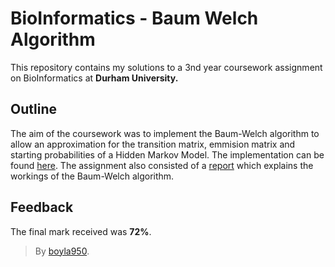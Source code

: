 # BioInformatics - Baum Welch Algorithm

This repository contains my solutions to a 3nd year coursework assignment on BioInformatics at **Durham University.**

## Outline

The aim of the coursework was to implement the Baum-Welch algorithm to allow an approximation for the transition matrix, emmision matrix and starting probabilities of a Hidden Markov Model. The implementation can be found [here](https://github.com/boyla950/bioinformatics_coursework/blob/main/baum-welch.py). The assignment also consisted of a [report](https://github.com/boyla950/bioinformatics_coursework/blob/main/report.py) which explains the workings of the Baum-Welch algorithm.

## Feedback
The final mark received was **72%**.

> By [boyla950](https://github.com/boyla950).
